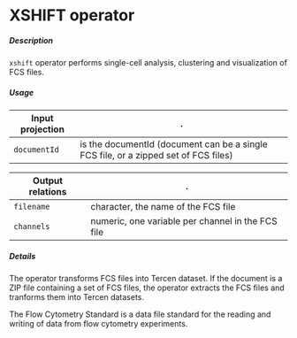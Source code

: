 # XSHIFT operator

##### Description

`xshift` operator performs single-cell analysis, clustering and visualization of FCS files.

##### Usage

Input projection|.
---|---
`documentId`        | is the documentId (document can be a single FCS file, or a zipped set of FCS files)

Output relations|.
---|---
`filename`          | character, the name of the FCS file
`channels`          | numeric, one variable per channel in the FCS file

##### Details

The operator transforms FCS files into Tercen dataset. If the document is a ZIP file containing a set of FCS files, the operator extracts the FCS files and tranforms them into Tercen datasets.

The Flow Cytometry Standard is a data file standard for the reading and writing of data from flow cytometry experiments.